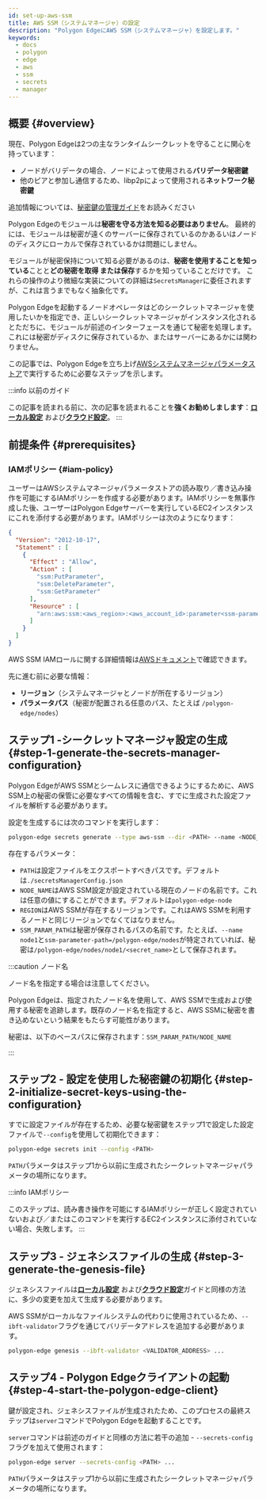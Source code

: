 ```yaml
---
id: set-up-aws-ssm
title: AWS SSM（システムマネージャ）の設定
description: "Polygon EdgeにAWS SSM（システムマネージャ）を設定します。"
keywords:
  - docs
  - polygon
  - edge
  - aws
  - ssm
  - secrets
  - manager
---
```


## 概要 {#overview}

現在、Polygon Edgeは2つの主なランタイムシークレットを守ることに関心を持っています：
* ノードがバリデータの場合、ノードによって使用される**バリデータ秘密鍵**
* 他のピアと参加し通信するため、libp2pによって使用される**ネットワーク秘密鍵**

追加情報については、[秘密鍵の管理ガイド](/docs/edge/configuration/manage-private-keys)をお読みください

Polygon Edgeのモジュールは**秘密を守る方法を知る必要はありません**。 最終的には、モジュールは秘密が遠くのサーバーに保存されているのかあるいはノードのディスクにローカルで保存されているかは問題にしません。

モジュールが秘密保持について知る必要があるのは、**秘密を使用することを知っている**ことと**どの秘密を取得
または保存**するかを知っていることだけです。 これらの操作のより微細な実装についての詳細は`SecretsManager`に委任されますが、これは言うまでもなく抽象化です。

Polygon Edgeを起動するノードオペレータはどのシークレットマネージャを使用したいかを指定でき、正しいシークレットマネージャがインスタンス化されるとただちに、モジュールが前述のインターフェースを通じて秘密を処理します。これには秘密がディスクに保存されているか、またはサーバーにあるかには関わりません。

この記事では、Polygon Edgeを立ち上げ[AWSシステムマネージャパラメータストア](https://docs.aws.amazon.com/systems-manager/latest/userguide/systems-manager-parameter-store.html)で実行するために必要なステップを示します。

:::info 以前のガイド

この記事を読まれる前に、次の記事を読まれることを**強くお勧めしまします**：[**ローカル設定**](/docs/edge/get-started/set-up-ibft-locally)
および[**クラウド設定**](/docs/edge/get-started/set-up-ibft-on-the-cloud)。
:::


## 前提条件 {#prerequisites}
### IAMポリシー {#iam-policy}
ユーザーはAWSシステムマネージャパラメータストアの読み取り／書き込み操作を可能にするIAMポリシーを作成する必要があります。IAMポリシーを無事作成した後、ユーザーはPolygon Edgeサーバーを実行しているEC2インスタンスにこれを添付する必要があります。IAMポリシーは次のようになります：
```json
{
  "Version": "2012-10-17",
  "Statement" : [
    {
      "Effect" : "Allow",
      "Action" : [
        "ssm:PutParameter",
        "ssm:DeleteParameter",
        "ssm:GetParameter"
      ],
      "Resource" : [
        "arn:aws:ssm:<aws_region>:<aws_account_id>:parameter<ssm-parameter-path>*"
      ]
    }
  ]
}
```
AWS SSM IAMロールに関する詳細情報は[AWSドキュメント](https://docs.aws.amazon.com/systems-manager/latest/userguide/setup-instance-profile.html)で確認できます。

先に進む前に必要な情報：
* **リージョン**（システムマネージャとノードが所在するリージョン）
* **パラメータパス**（秘密が配置される任意のパス、たとえば `/polygon-edge/nodes`）

## ステップ1 -シークレットマネージャ設定の生成 {#step-1-generate-the-secrets-manager-configuration}

Polygon EdgeがAWS SSMとシームレスに通信できるようにするために、AWS SSM上の秘密の保管に必要なすべての情報を含む、すでに生成された設定ファイルを解析する必要があります。

設定を生成するには次のコマンドを実行します：

```bash
polygon-edge secrets generate --type aws-ssm --dir <PATH> --name <NODE_NAME> --extra region=<REGION>,ssm-parameter-path=<SSM_PARAM_PATH>
```

存在するパラメータ：
* `PATH`は設定ファイルをエクスポートすべきパスです。デフォルトは`./secretsManagerConfig.json`
* `NODE_NAME`はAWS SSM設定が設定されている現在のノードの名前です。これは任意の値にすることができます。デフォルトは`polygon-edge-node`
* `REGION`はAWS SSMが存在するリージョンです。これはAWS SSMを利用するノードと同じリージョンでなくてはなりません。
* `SSM_PARAM_PATH`は秘密が保存されるパスの名前です。たとえば、`--name node1`と`ssm-parameter-path=/polygon-edge/nodes`が特定されていれば、秘密は`/polygon-edge/nodes/node1/<secret_name>`として保存されます。

:::caution ノード名

ノード名を指定する場合は注意してください。

Polygon Edgeは、指定されたノード名を使用して、AWS SSMで生成および使用する秘密を追跡します。既存のノード名を指定すると、AWS SSMに秘密を書き込めないという結果をもたらす可能性があります。

秘密は、以下のベースパスに保存されます：`SSM_PARAM_PATH/NODE_NAME`

:::

## ステップ2 - 設定を使用した秘密鍵の初期化 {#step-2-initialize-secret-keys-using-the-configuration}

すでに設定ファイルが存在するため、必要な秘密鍵をステップ1で設定した設定ファイルで`--config`を使用して初期化できます：

```bash
polygon-edge secrets init --config <PATH>
```

`PATH`パラメータはステップ1から以前に生成されたシークレットマネージャパラメータの場所になります。

:::info IAMポリシー

このステップは、読み書き操作を可能にするIAMポリシーが正しく設定されていないおよび／またはこのコマンドを実行するEC2インスタンスに添付されていない場合、失敗します。
:::

## ステップ3 - ジェネシスファイルの生成 {#step-3-generate-the-genesis-file}

ジェネシスファイルは[**ローカル設定**](/docs/edge/get-started/set-up-ibft-locally)
および[**クラウド設定**](/docs/edge/get-started/set-up-ibft-on-the-cloud)ガイドと同様の方法に、多少の変更を加えて生成する必要があります。

AWS SSMがローカルなファイルシステムの代わりに使用されているため、`--ibft-validator`フラグを通じてバリデータアドレスを追加する必要があります。
```bash
polygon-edge genesis --ibft-validator <VALIDATOR_ADDRESS> ...
```

## ステップ4 - Polygon Edgeクライアントの起動 {#step-4-start-the-polygon-edge-client}

鍵が設定され、ジェネシスファイルが生成されたため、このプロセスの最終ステップは`server`コマンドでPolygon Edgeを起動することです。

`server`コマンドは前述のガイドと同様の方法に若干の追加 - `--secrets-config`フラグを加えて使用されます：
```bash
polygon-edge server --secrets-config <PATH> ...
```

`PATH`パラメータはステップ1から以前に生成されたシークレットマネージャパラメータの場所になります。